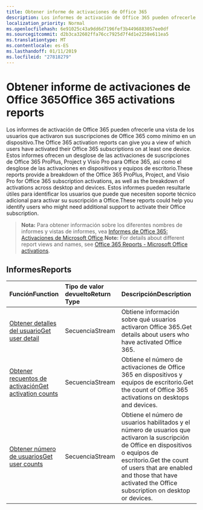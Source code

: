 ```yaml
---
title: Obtener informe de activaciones de Office 365
description: Los informes de activación de Office 365 pueden ofrecerle una vista de los usuarios que activaron sus suscripciones de Office 365 como mínimo en un dispositivo. Estos informes ofrecen un desglose de las activaciones de suscripciones de Office 365 ProPlus, Project y Visio Pro para Office 365, así como el desglose de las activaciones en dispositivos y equipos de escritorio. Estos informes pueden resultarle útiles para identificar los usuarios que puede que necesiten soporte técnico adicional para activar su suscripción a Office.
localization_priority: Normal
ms.openlocfilehash: 6e91025c43a9dd6d7196fef3b4496883057ee0df
ms.sourcegitcommit: d2b3ca32602ffa76cc7925d7f4d1e2258e611ea5
ms.translationtype: MT
ms.contentlocale: es-ES
ms.lasthandoff: 01/11/2019
ms.locfileid: "27818279"
---
```

# <a name="office-365-activations-reports"></a><span data-ttu-id="ee5d1-105">Obtener informe de activaciones de Office 365</span><span class="sxs-lookup"><span data-stu-id="ee5d1-105">Office 365 activations reports</span></span>

<span data-ttu-id="ee5d1-106">Los informes de activación de Office 365 pueden ofrecerle una vista de los usuarios que activaron sus suscripciones de Office 365 como mínimo en un dispositivo.</span><span class="sxs-lookup"><span data-stu-id="ee5d1-106">The Office 365 activation reports can give you a view of which users have activated their Office 365 subscriptions on at least one device.</span></span> <span data-ttu-id="ee5d1-107">Estos informes ofrecen un desglose de las activaciones de suscripciones de Office 365 ProPlus, Project y Visio Pro para Office 365, así como el desglose de las activaciones en dispositivos y equipos de escritorio.</span><span class="sxs-lookup"><span data-stu-id="ee5d1-107">These reports provide a breakdown of the Office 365 ProPlus, Project, and Visio Pro for Office 365 subscription activations, as well as the breakdown of activations across desktop and devices.</span></span> <span data-ttu-id="ee5d1-108">Estos informes pueden resultarle útiles para identificar los usuarios que puede que necesiten soporte técnico adicional para activar su suscripción a Office.</span><span class="sxs-lookup"><span data-stu-id="ee5d1-108">These reports could help you identify users who might need additional support to activate their Office subscription.</span></span>

> <span data-ttu-id="ee5d1-109">**Nota:** Para obtener información sobre los diferentes nombres de informes y vistas de informes, vea [Informes de Office 365: Activaciones de Microsoft Office](https://support.office.com/client/Office-activations-87c24ae2-82e0-4d1e-be01-c3bcc3f18c60).</span><span class="sxs-lookup"><span data-stu-id="ee5d1-109">**Note:** For details about different report views and names, see [Office 365 Reports - Microsoft Office activations](https://support.office.com/client/Office-activations-87c24ae2-82e0-4d1e-be01-c3bcc3f18c60).</span></span>

## <a name="reports"></a><span data-ttu-id="ee5d1-110">Informes</span><span class="sxs-lookup"><span data-stu-id="ee5d1-110">Reports</span></span>
| <span data-ttu-id="ee5d1-111">Función</span><span class="sxs-lookup"><span data-stu-id="ee5d1-111">Function</span></span>                                 | <span data-ttu-id="ee5d1-112">Tipo de valor devuelto</span><span class="sxs-lookup"><span data-stu-id="ee5d1-112">Return Type</span></span> | <span data-ttu-id="ee5d1-113">Descripción</span><span class="sxs-lookup"><span data-stu-id="ee5d1-113">Description</span></span>                              |
| :--------------------------------------- | :---------- | :--------------------------------------- |
| [<span data-ttu-id="ee5d1-114">Obtener detalles del usuario</span><span class="sxs-lookup"><span data-stu-id="ee5d1-114">Get user detail</span></span>](../api/reportroot-getoffice365activationsuserdetail.md) | <span data-ttu-id="ee5d1-115">Secuencia</span><span class="sxs-lookup"><span data-stu-id="ee5d1-115">Stream</span></span>      | <span data-ttu-id="ee5d1-116">Obtiene información sobre qué usuarios activaron Office 365.</span><span class="sxs-lookup"><span data-stu-id="ee5d1-116">Get details about users who have activated Office 365.</span></span> |
| [<span data-ttu-id="ee5d1-117">Obtener recuentos de activación</span><span class="sxs-lookup"><span data-stu-id="ee5d1-117">Get activation counts</span></span>](../api/reportroot-getoffice365activationcounts.md) | <span data-ttu-id="ee5d1-118">Secuencia</span><span class="sxs-lookup"><span data-stu-id="ee5d1-118">Stream</span></span>      | <span data-ttu-id="ee5d1-119">Obtiene el número de activaciones de Office 365 en dispositivos y equipos de escritorio.</span><span class="sxs-lookup"><span data-stu-id="ee5d1-119">Get the count of Office 365 activations on desktops and devices.</span></span> |
| [<span data-ttu-id="ee5d1-120">Obtener número de usuarios</span><span class="sxs-lookup"><span data-stu-id="ee5d1-120">Get user counts</span></span>](../api/reportroot-getoffice365activationsusercounts.md) | <span data-ttu-id="ee5d1-121">Secuencia</span><span class="sxs-lookup"><span data-stu-id="ee5d1-121">Stream</span></span>      | <span data-ttu-id="ee5d1-122">Obtiene el número de usuarios habilitados y el número de usuarios que activaron la suscripción de Office en dispositivos o equipos de escritorio.</span><span class="sxs-lookup"><span data-stu-id="ee5d1-122">Get the count of users that are enabled and those that have activated the Office subscription on desktop or devices.</span></span> |
